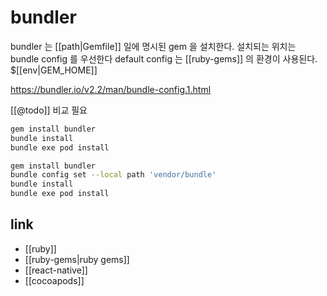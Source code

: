 # bundler

bundler 는 [[path|Gemfile]] 일에 명시된 gem 을 설치한다.
설치되는 위치는 bundle config 를 우선한다
default config 는 [[ruby-gems]] 의 환경이 사용된다. $[[env|GEM_HOME]] 

https://bundler.io/v2.2/man/bundle-config.1.html

[[@todo]] 비교 필요

```sh
gem install bundler
bundle install
bundle exe pod install
```

```sh
gem install bundler
bundle config set --local path 'vendor/bundle'
bundle install
bundle exe pod install
```

## link
- [[ruby]]
- [[ruby-gems|ruby gems]]
- [[react-native]]
- [[cocoapods]]
